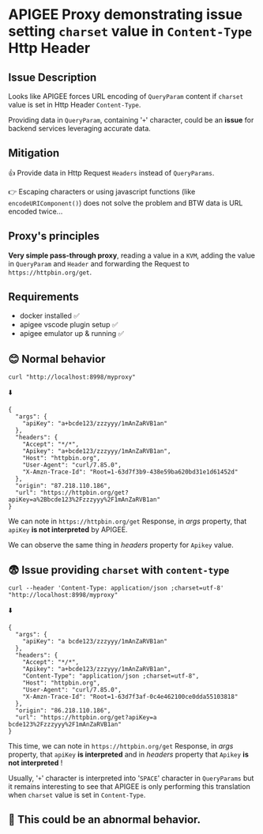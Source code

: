 # APIGEE Proxy demonstrating issue setting `charset` value in `Content-Type` Http Header    

## Issue Description

Looks like APIGEE forces URL encoding of `QueryParam` content if `charset` value is set in Http Header `Content-Type`. 

Providing data in `QueryParam`, containing '`+`' character, could be an **issue** for backend services leveraging accurate data.

## Mitigation

:thumbsup: Provide data in Http Request `Headers` instead of `QueryParams`. 

:point_right: Escaping characters or using javascript functions (like  `encodeURIComponent()`) does not solve the problem and BTW data is URL encoded twice...
 
## Proxy's principles

**Very simple pass-through proxy**, reading a value in a `KVM`, adding the value in `QueryParam` and `Header` and forwarding the Request to `https://httpbin.org/get`. 

## Requirements
-  docker installed :white_check_mark:
-  apigee vscode plugin setup :white_check_mark:
-  apigee emulator up & running :white_check_mark:

## :blush: Normal behavior

```
curl "http://localhost:8998/myproxy"
```
:arrow_down:
```
{
  "args": {
    "apiKey": "a+bcde123/zzzyyy/1mAnZaRVB1an"
  }, 
  "headers": {
    "Accept": "*/*", 
    "Apikey": "a+bcde123/zzzyyy/1mAnZaRVB1an", 
    "Host": "httpbin.org", 
    "User-Agent": "curl/7.85.0", 
    "X-Amzn-Trace-Id": "Root=1-63d7f3b9-438e59ba620bd31e1d61452d"
  }, 
  "origin": "87.218.110.186", 
  "url": "https://httpbin.org/get?apiKey=a%2Bbcde123%2Fzzzyyy%2F1mAnZaRVB1an"
}
```

We can note in `https://httpbin.org/get` Response, in _args_ property, that `apiKey` **is not interpreted** by APIGEE.

We can observe the same thing in _headers_ property for `Apikey` value.

## :fearful: Issue providing `charset` with `content-type`

```
curl --header 'Content-Type: application/json ;charset=utf-8' "http://localhost:8998/myproxy"
```
:arrow_down:
```
{
  "args": {
    "apiKey": "a bcde123/zzzyyy/1mAnZaRVB1an"
  }, 
  "headers": {
    "Accept": "*/*", 
    "Apikey": "a+bcde123/zzzyyy/1mAnZaRVB1an", 
    "Content-Type": "application/json ;charset=utf-8", 
    "Host": "httpbin.org", 
    "User-Agent": "curl/7.85.0", 
    "X-Amzn-Trace-Id": "Root=1-63d7f3af-0c4e462100ce0dda55103818"
  }, 
  "origin": "86.218.110.186", 
  "url": "https://httpbin.org/get?apiKey=a bcde123%2Fzzzyyy%2F1mAnZaRVB1an"
}
```

This time, we can note in `https://httpbin.org/get` Response, in _args_ property, that `apiKey` **is interpreted** and in _headers_ property that `Apikey` **is not interpreted** !

Usually, '`+`' character is interpreted into '`SPACE`' character in `QueryParams` but it remains interesting to see that APIGEE is only performing this translation when `charset` value is set in `Content-Type`.

## :rotating_light: This could be an abnormal behavior.
